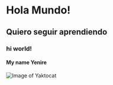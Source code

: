 # Hola Mundo!
## Quiero seguir aprendiendo
### hi world!
#### My name Yenire 
![Image of Yaktocat](https://octodex.github.com/images/yaktocat.png)
